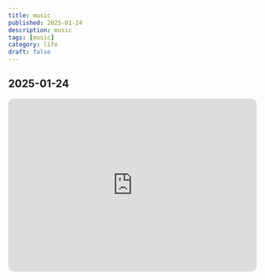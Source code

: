 ```yaml
---
title: music 
published: 2025-01-24
description: music
tags: [music]
category: life
draft: false
---
```


## 2025-01-24
<iframe style="border-radius:12px" src="https://open.spotify.com/embed/track/4fLspOxX39tXzHHqrEqTgf?utm_source=generator" width="100%" height="352" frameBorder="0" allowfullscreen="" allow="autoplay; clipboard-write; encrypted-media; fullscreen; picture-in-picture" loading="lazy"></iframe>